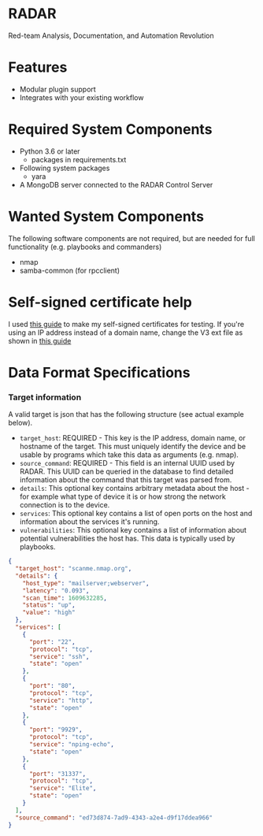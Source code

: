 # RADAR
Red-team Analysis, Documentation, and Automation Revolution

# Features
* Modular plugin support
* Integrates with your existing workflow


# Required System Components
* Python 3.6 or later
    * packages in requirements.txt
* Following system packages
    * yara
* A MongoDB server connected to the RADAR Control Server


# Wanted System Components
The following software components are not required, but are needed for full functionality (e.g. playbooks and commanders)

* nmap
* samba-common (for rpcclient)


# Self-signed certificate help
I used [this guide](https://medium.com/@tbusser/creating-a-browser-trusted-self-signed-ssl-certificate-2709ce43fd15)
to make my self-signed certificates for testing.
If you're using an IP address instead of a domain name, change the V3 ext file
as shown in [this guide](https://access.redhat.com/documentation/en-us/red_hat_enterprise_linux/6/html/deployment_guide/sssd-ldap-domain-ip)


# Data Format Specifications

### Target information
A valid target is json that has the following structure (see actual example below).
* `target_host`: REQUIRED - This key is the IP address, domain name, or hostname of the target. This must uniquely identify the device and be usable by programs which take this data as arguments (e.g. nmap).
* `source_command`: REQUIRED - This field is an internal UUID used by RADAR. This UUID can be queried in the database to find detailed information about the command that this target was parsed from.
* `details`: This optional key contains arbitrary metadata about the host - for example what type of device it is or how strong the network connection is to the device.
* `services`: This optional key contains a list of open ports on the host and information about the services it's running.
* `vulnerabilities`: This optional key contains a list of information about potential vulnerabilities the host has. This data is typically used by playbooks.

```json
{
  "target_host": "scanme.nmap.org",
  "details": {
    "host_type": "mailserver;webserver",
    "latency": "0.093",
    "scan_time": 1609632285,
    "status": "up",
    "value": "high"
  },
  "services": [
    {
      "port": "22",
      "protocol": "tcp",
      "service": "ssh",
      "state": "open"
    },
    {
      "port": "80",
      "protocol": "tcp",
      "service": "http",
      "state": "open"
    },
    {
      "port": "9929",
      "protocol": "tcp",
      "service": "nping-echo",
      "state": "open"
    },
    {
      "port": "31337",
      "protocol": "tcp",
      "service": "Elite",
      "state": "open"
    }
  ],
  "source_command": "ed73d874-7ad9-4343-a2e4-d9f17ddea966"
}
```
